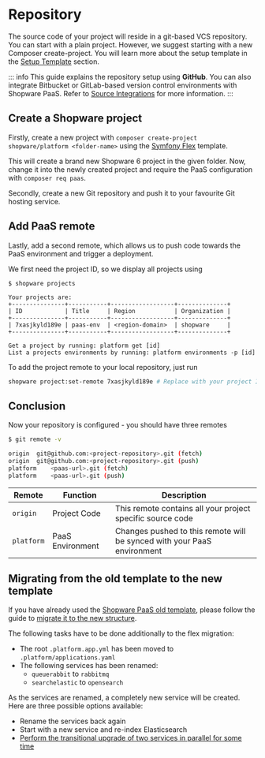 # Repository

The source code of your project will reside in a git-based VCS repository. You can start with a plain project. However, we suggest starting with a new Composer create-project. You will learn more about the setup template in the [Setup Template](setup-template.md) section.

::: info
This guide explains the repository setup using **GitHub**. You can also integrate Bitbucket or GitLab-based version control environments with Shopware PaaS. Refer to [Source Integrations](https://docs.platform.sh/integrations/source.html) for more information.
:::

## Create a Shopware project

Firstly,  create a new project with `composer create-project shopware/platform <folder-name>` using the [Symfony Flex](../../guides/installation/flex.md) template.

This will create a brand new Shopware 6 project in the given folder. Now, change it into the newly created project and require the PaaS configuration with `composer req paas`.

Secondly, create a new Git repository and push it to your favourite Git hosting service.

## Add PaaS remote

Lastly, add a second remote, which allows us to push code towards the PaaS environment and trigger a deployment.

We first need the project ID, so we display all projects using

```bash{7}
$ shopware projects

Your projects are:
+---------------+-----------+------------------+--------------+
| ID            | Title     | Region           | Organization |
+---------------+-----------+------------------+--------------+
| 7xasjkyld189e | paas-env  | <region-domain>  | shopware     |
+---------------+-----------+------------------+--------------+

Get a project by running: platform get [id]
List a projects environments by running: platform environments -p [id]
```

To add the project remote to your local repository, just run

```bash
shopware project:set-remote 7xasjkyld189e # Replace with your project ID
```

## Conclusion

Now your repository is configured - you should have three remotes

```sh
$ git remote -v

origin	git@github.com:<project-repository>.git (fetch)
origin	git@github.com:<project-repository>.git (push)
platform	<paas-url>.git (fetch)
platform	<paas-url>.git (push)
```

| Remote     | Function          | Description                                                             |
|------------|-------------------|-------------------------------------------------------------------------|
| `origin`   | Project Code      | This remote contains all your project specific source code              |
| `platform` | PaaS Environment  | Changes pushed to this remote will be synced with your PaaS environment |

## Migrating from the old template to the new template

If you have already used the [Shopware PaaS old template](https://github.com/shopware/paas), please follow the guide to [migrate it to the new structure](../../guides/installation/template.md#how-to-migrate-from-production-template-to-symfony-flex).

The following tasks have to be done additionally to the flex migration:

* The root `.platform.app.yml` has been moved to `.platform/applications.yaml`
* The following services has been renamed:
    * `queuerabbit` to `rabbitmq`
    * `searchelastic` to `opensearch`

As the services are renamed, a completely new service will be created. Here are three possible options available:

* Rename the services back again
* Start with a new service and re-index Elasticsearch
* [Perform the transitional upgrade of two services in parallel for some time](https://docs.platform.sh/add-services/opensearch.html#upgrading)
